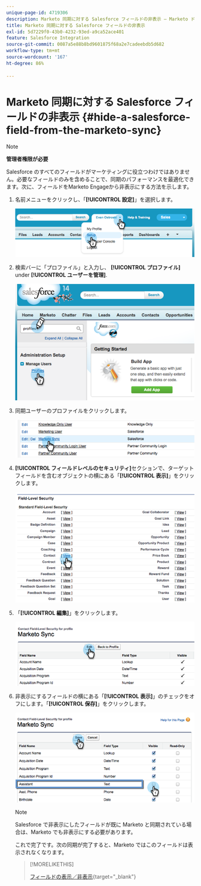 ```yaml
---
unique-page-id: 4719306
description: Marketo 同期に対する Salesforce フィールドの非表示 — Marketo ドキュメント — 製品ドキュメント
title: Marketo 同期に対する Salesforce フィールドの非表示
exl-id: 5d7229f0-43b0-4232-93ed-a9ca52ace401
feature: Salesforce Integration
source-git-commit: 0087a5e88b8bd9601875f68a2e7cadeebdb5d682
workflow-type: tm+mt
source-wordcount: '167'
ht-degree: 86%

---
```


# Marketo 同期に対する Salesforce フィールドの非表示 {#hide-a-salesforce-field-from-the-marketo-sync}

>[!NOTE]
>
>**管理者権限が必要**

Salesforce のすべてのフィールドがマーケティングに役立つわけではありません。必要なフィールドのみを含めることで、同期のパフォーマンスを最適化できます。次に、フィールドをMarketo Engageから非表示にする方法を示します。

1. 名前メニューをクリックし、「**[!UICONTROL 設定]**」を選択します。

   ![](assets/image2015-6-30-15-3a11-3a23.png)

1. 検索バーに「プロファイル」と入力し、 **[!UICONTROL プロファイル]** under **[!UICONTROL ユーザーを管理]**.

   ![](assets/image2015-6-30-15-3a12-3a46.png)

1. 同期ユーザーのプロファイルをクリックします。

   ![](assets/image2015-6-30-15-3a17-3a38.png)

1. **[!UICONTROL フィールドレベルのセキュリティ]**&#x200B;セクションで、ターゲットフィールドを含むオブジェクトの横にある「**[!UICONTROL 表示]**」をクリックします。

   ![](assets/image2015-6-30-15-3a24-3a32.png)

1. 「**[!UICONTROL 編集]**」をクリックします。

   ![](assets/image2015-6-30-15-3a25-3a42.png)

1. 非表示にするフィールドの横にある「**[!UICONTROL 表示]**」のチェックをオフにします。「**[!UICONTROL 保存]**」をクリックします。

   ![](assets/image2015-6-30-15-3a27-3a16.png)

   >[!NOTE]
   >
   >Salesforce で非表示にしたフィールドが既に Marketo と同期されている場合は、Marketo でも非表示にする必要があります。

   これで完了です。次の同期が完了すると、Marketo ではこのフィールドは表示されなくなります。

   >[!MORELIKETHIS]
   >
   >[フィールドの表示／非表示](/help/marketo/product-docs/administration/field-management/hide-and-unhide-a-field.md){target="_blank"}
